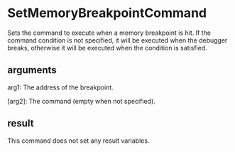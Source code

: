 # SetMemoryBreakpointCommand

Sets the command to execute when a memory breakpoint is hit. If the command condition is not specified, it will be executed when the debugger breaks, otherwise it will be executed when the condition is satisfied.

## arguments

arg1: The address of the breakpoint.

\[arg2\]: The command (empty when not specified).

## result

This command does not set any result variables.

